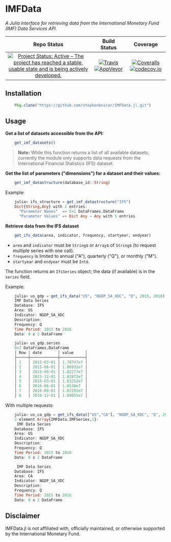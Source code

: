 # IMFData

*A Julia interface for retrieving data from the International Monetary Fund (IMF) Data Services API.*

| **Repo Status** | **Build Status** | **Coverage** |
|:---------------:|:----------------:|:------------:|
|[![Project Status: Active – The project has reached a stable, usable state and is being actively developed.][repo-img]][repo-url] | [![Travis][travis-img]][travis-url] [![AppVeyor][appveyor-img]][appveyor-url] | [![Coveralls][coveralls-img]][coveralls-url] [![codecov.io][codecov-img]][codecov-url] |

## Installation

```julia
    Pkg.clone("https://github.com/stephenbnicar/IMFData.jl.git")
```

## Usage

**Get a list of datasets accessible from the API:**

```julia
    get_imf_datasets()
```
> **Note:** While this function returns a list of all available datasets, currently the module only supports data requests from the International Financial Statistics (IFS) dataset.


**Get the list of parameters ("dimensions") for a dataset and their values:**

```julia
    get_imf_datastructure(database_id::String)
```

Example:
```julia
    julia> ifs_structure = get_imf_datastructure("IFS")
    Dict{String,Any} with 2 entries:
      "Parameter Names"  => 5×2 DataFrames.DataFrame
      "Parameter Values" => Dict Any → Any with 5 entries
```

**Retrieve data from the IFS dataset**
```julia
    get_ifs_data(area, indicator, frequency, startyear, endyear)
```
* `area` and `indicator` must be `String`s or `Array`s of `String`s (to request multiple series with one call).
* `frequency` is limited to annual ("A"), quarterly ("Q"), or monthly ("M").
* `startyear` and `endyear` must be `Int`s.

The function returns an `IfsSeries` object; the data (if available) is in the `series` field.

Example:
```julia
    julia> us_gdp = get_ifs_data("US", "NGDP_SA_XDC", "Q", 2015, 2016)
    IMF Data Series
    Database: IFS
    Area: US
    Indicator: NGDP_SA_XDC
    Description:
    Frequency: Q
    Time Period: 2015 to 2016
    Data: 8 x 2 DataFrame

    julia> us_gdp.series
    8×2 DataFrames.DataFrame
    │ Row │ date       │ value     │
    ├─────┼────────────┼───────────┤
    │ 1   │ 2015-03-01 │ 1.78747e7 │
    │ 2   │ 2015-06-01 │ 1.80932e7 │
    │ 3   │ 2015-09-01 │ 1.82277e7 │
    │ 4   │ 2015-12-01 │ 1.82872e7 │
    │ 5   │ 2016-03-01 │ 1.83252e7 │
    │ 6   │ 2016-06-01 │ 1.8538e7  │
    │ 7   │ 2016-09-01 │ 1.87291e7 │
    │ 8   │ 2016-12-01 │ 1.89055e7 │
```
With multiple requests:
```julia
    julia> us_ca_gdp = get_ifs_data(["US","CA"], "NGDP_SA_XDC", "Q", 2015, 2016)
    2-element Array{IMFData.IMFSeries,1}:
     IMF Data Series
    Database: IFS
    Area: US
    Indicator: NGDP_SA_XDC
    Description:
    Frequency: Q
    Time Period: 2015 to 2016
    Data: 8 x 2 DataFrame

     IMF Data Series
    Database: IFS
    Area: CA
    Indicator: NGDP_SA_XDC
    Description:
    Frequency: Q
    Time Period: 2015 to 2016
    Data: 8 x 2 DataFrame
```
## Disclaimer
IMFData.jl is not affiliated with, officially maintained, or otherwise supported by the International Monetary Fund.

[travis-img]: https://travis-ci.org/stephenbnicar/IMFData.jl.svg?branch=master
[travis-url]: https://travis-ci.org/stephenbnicar/IMFData.jl

[appveyor-img]: https://ci.appveyor.com/api/projects/status/x3qvtuuodo24pam3/branch/master?svg=true
[appveyor-url]: https://ci.appveyor.com/project/stephenbnicar/imfdata-jl/branch/master

[coveralls-img]: https://coveralls.io/repos/github/stephenbnicar/IMFData.jl/badge.svg?branch=master
[coveralls-url]: https://coveralls.io/github/stephenbnicar/IMFData.jl?branch=master

[codecov-img]: http://codecov.io/github/stephenbnicar/IMFData.jl/coverage.svg?branch=master
[codecov-url]: http://codecov.io/github/stephenbnicar/IMFData.jl?branch=master

[repo-img]: http://www.repostatus.org/badges/latest/active.svg
[repo-url]: http://www.repostatus.org/#active
